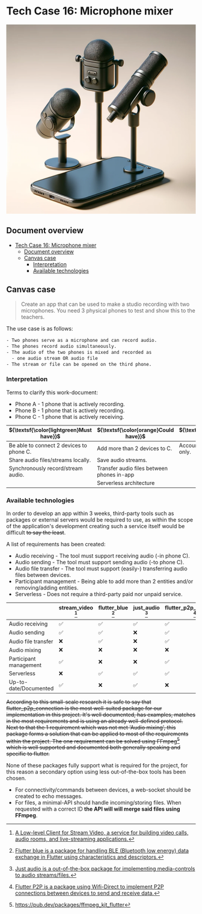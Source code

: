 # Tech Case 16: Microphone mixer

![Microphone mixer header image](/static/images/microphone-mixer.png)

## Document overview

- [Tech Case 16: Microphone mixer](#tech-case-16-microphone-mixer)
  - [Document overview](#document-overview)
  - [Canvas case](#canvas-case)
    - [Interpretation](#interpretation)
    - [Available technologies](#available-technologies)

## Canvas case

> Create an app that can be used to make a studio recording with two microphones. You need 3 physical phones to test and show this to the teachers.

The use case is as follows:

    - Two phones serve as a microphone and can record audio.
    - The phones record audio simultaneously.
    - The audio of the two phones is mixed and recorded as
      - one audio stream OR audio file
    - The stream or file can be opened on the third phone.

### Interpretation

Terms to clarify this work-document:

- Phone A - 1 phone that is actively recording.
- Phone B - 1 phone that is actively recording.
- Phone C - 1 phone that is actively receiving.

| ${\textsf{\color{lightgreen}Must have}}$ | ${\textsf{\color{orange}Could have}}$      | ${\textsf{\color{red}Won't have}}$ |
| ---------------------------------------- | ------------------------------------------ | ---------------------------------- |
| Be able to connect 2 devices to phone C. | Add more than 2 devices to C.              | Accounts, works locally only.      |
| Share audio files/streams locally.       | Save audio streams.                        |                                    |
| Synchronously record/stream audio.       | Transfer audio files between phones in-app |                                    |
|                                          | Serverless architecture                    |                                    |

### Available technologies

In order to develop an app within 3 weeks, third-party tools such as packages or external servers would be required to use, as within the scope of the application's development creating such a service itself would be difficult ~~to say the least~~.

A list of requirements has been created:

- Audio receiving - The tool must support receiving audio (-in phone C).
- Audio sending - The tool must support sending audio (-to phone C).
- Audio file transfer - The tool must support (easily-) transferring audio files between devices.
- Participant management - Being able to add more than 2 entities and/or removing/adding entities.
- Serverless - Does not require a third-party paid nor unpaid service.

|                        | stream_video [^1] | flutter_blue [^2] | just_audio [^3] | flutter_p2p_connection [^4] |
| ---------------------- | ----------------- | ----------------- | --------------- | --------------------------- |
| Audio receiving        | ✅                | ✅                | ✅              | ✅                          |
| Audio sending          | ✅                | ✅                | ❌              | ✅                          |
| Audio file transfer    | ❌                | ✅                | ❌              | ✅                          |
| Audio mixing           | ❌                | ❌                | ❌              | ❌                          |
| Participant management | ✅                | ❌                | ❌              | ✅                          |
| Serverless             | ❌                | ✅                | ✅              | ✅                          |
| Up-to-date/Documented  | ✅                | ❌                | ✅              | ❌                          |

~~According to this small-scale research it is safe to say that flutter_p2p_connection is the most well-suited package for our implementation in this project. It's well documented, has examples, matches in the most requirements and is using an already well-defined protocol. Next to that the 1 requirement which was not met 'Audio mixing', this package forms a solution that can be applied to most of the requirements within the project. The one requirement can be solved using FFmpeg[^5] which is well supported and documented both generally speaking and specific to flutter.~~

None of these packages fully support what is required for the project, for this reason a secondary option using less out-of-the-box tools has been chosen.

- For connectivity/commands between devices, a web-socket should be created to echo messages.
- For files, a minimal-API should handle incoming/storing files. When requested with a correct ID **the API will will merge said files using FFmpeg**.

[^1]: [A Low-level Client for Stream Video, a service for building video calls, audio rooms, and live-streaming applications.](https://pub.dev/packages/stream_video)
[^2]: [Flutter blue is a package for handling BLE (Bluetooth low energy) data exchange in Flutter using characteristics and descriptors.](https://pub.dev/packages/flutter_blue/example)
[^3]: [Just audio is a out-of-the-box package for implementing media-controls to audio streams/files.](https://pub.dev/packages/just_audio)
[^4]: [Flutter P2P is a package using Wifi-Direct to implement P2P connections between devices to send and receive data.](https://pub.dev/packages/flutter_p2p_connection)
[^5]: https://pub.dev/packages/ffmpeg_kit_flutter
